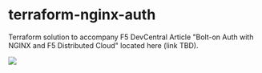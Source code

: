 # terraform-nginx-auth

Terraform solution to accompany F5 DevCentral Article "Bolt-on Auth with NGINX and F5 Distributed Cloud" located here (link TBD).

<image src="images/arch-white.png">
